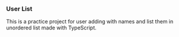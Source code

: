 ### User List

This is a practice project for user adding with names and list them in unordered list made with TypeScript.
